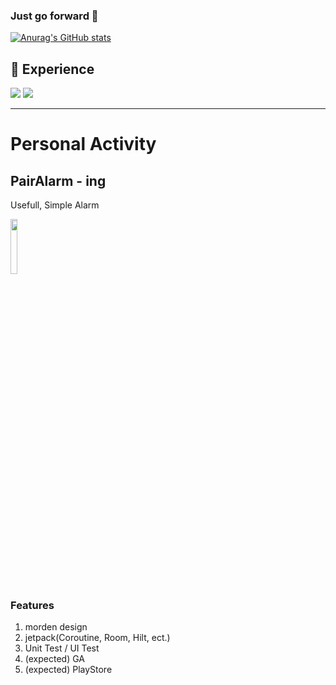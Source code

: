 ### Just go forward 👋
[![Anurag's GitHub stats](https://github-readme-stats.vercel.app/api?username=mmol93)](https://github.com/anuraghazra/github-readme-stats)

## 🌱 Experience

<img src="https://img.shields.io/badge/AndroidStudio-36725A?style=flat-square&logo=Android Studio&logoColor=white"/></a>
<img src="https://img.shields.io/badge/Kotlin-AC41B0?style=flat-square&logo=Kotlin&logoColor=white"/></a>

----

# Personal Activity

## PairAlarm - ing
Usefull, Simple Alarm

<a href='https://github.com/mmol93/PairAlarm'><img src='https://user-images.githubusercontent.com/69494230/137041613-75ad0721-460c-42c2-ade2-02899ee5ae93.png' width = 15% height = 15%></a>

### Features
1. morden design
2. jetpack(Coroutine, Room, Hilt, ect.)
3. Unit Test / UI Test
4. (expected) GA
5. (expected) PlayStore
